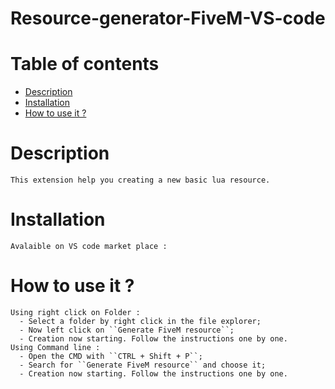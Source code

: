 # Resource-generator-FiveM-VS-code
# Table of contents
  * [Description](#description)
  * [Installation](#installation)
  * [How to use it ?](#How-to-use-it-?)

# Description
    This extension help you creating a new basic lua resource.
    
# Installation
    Avalaible on VS code market place : 

# How to use it ?
    Using right click on Folder : 
      - Select a folder by right click in the file explorer;
      - Now left click on ``Generate FiveM resource``;
      - Creation now starting. Follow the instructions one by one.
    Using Command line :
      - Open the CMD with ``CTRL + Shift + P``;
      - Search for ``Generate FiveM resource`` and choose it;
      - Creation now starting. Follow the instructions one by one.
      

         
